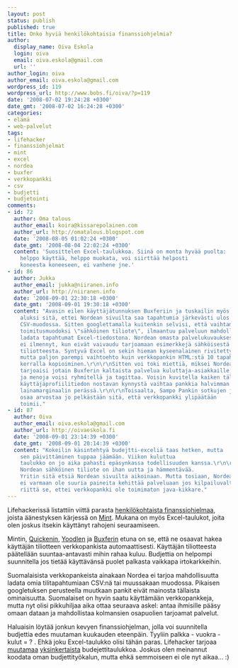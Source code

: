 ```yaml
---
layout: post
status: publish
published: true
title: Onko hyviä henkilökohtaisia finanssiohjelmia?
author:
  display_name: Oiva Eskola
  login: oiva
  email: oiva.eskola@gmail.com
  url: ''
author_login: oiva
author_email: oiva.eskola@gmail.com
wordpress_id: 119
wordpress_url: http://www.bobs.fi/oiva/?p=119
date: '2008-07-02 19:24:28 +0300'
date_gmt: '2008-07-02 16:24:28 +0300'
categories:
- elämä
- web-palvelut
tags:
- lifehacker
- finanssiohjelmat
- mint
- excel
- nordea
- buxfer
- verkkopankki
- csv
- budjetti
- budjetointi
comments:
- id: 72
  author: Oma talous
  author_email: koira@kissarepolainen.com
  author_url: http://omatalous.blogspot.com
  date: '2008-08-05 01:02:24 +0300'
  date_gmt: '2008-08-04 22:02:24 +0300'
  content: 'Suosittelen Excel-taulukkoa. Siinä on monta hyvää puolta:
    helppo käyttää, helppo muokata, voi siirttää helposti
    koneesta koneeseen, ei vanhene jne.'
- id: 86
  author: Jukka
  author_email: jukka@niiranen.info
  author_url: http://niiranen.info
  date: '2008-09-01 22:30:18 +0300'
  date_gmt: '2008-09-01 19:30:18 +0300'
  content: "Avasin eilen käyttäjätunnuksen Buxferiin ja tuskailin myös
    aluksi sitä, ettei Nordean sivuilta saa tapahtumia järkevästi ulos
    CSV-muodossa. Sitten googlettamalla kuitenkin selvisi, että vaihtamalla tiliotteen
    toimitusmuodoksi \"sähköinen tiliote\", ilmaantuu palveluun mahdollisuus
    ladata tapahtumat Excel-tiedostona. Nordean omasta palvelukuvauksesta tämä
    ei ilmennyt, kun eivät vaivaudu tarjoamaan esimerkkejä sähköisestä
    tiliotteesta. Syntyvä Excel on sekin hieman kyseenalainen rivitettyine kuvauskenttineen,
    mutta paljon parempi vaihtoehto kuin verkkopankin HTML:stä 10 tapahtumaa
    kerralla kopioiminen.\r\n\r\nSitten voi toki miettiä, miksei Nordea itse
    tarjoaisi jotain Buxferin kaltaista palvelua kuluttaja-asiakkaille, jossa tuloja
    ja menoja voisi ryhmitellä ja tagittaa. Voisin kuvitella kaiken tällaisen
    käyttäjäprofiilitiedon nostavan kynnystä vaihtaa pankkia halvimman
    lainamarginaalin perässä.\r\n\r\nToisaalta, Sampo Pankin sotkujen jälkeen
    osaa arvostaa jo pelkästään sitä, että verkkopankki ylipäätään
    toimii."
- id: 87
  author: Oiva
  author_email: oiva.eskola@gmail.com
  author_url: http://oivaeskola.fi
  date: '2008-09-01 23:14:39 +0300'
  date_gmt: '2008-09-01 20:14:39 +0300'
  content: "Kokeilin käsintehtyä budejtti-exceliä taas hetken, mutta
    sen päivittäminen tuppaa jäämään. Viikon kuluttua
    taulukko on jo aika pahasti epäsynkassa todellisuuden kanssa.\r\n\r\nTuo
    Nordean sähköinen tiliote on ihan uutta ja hämmentävää.
    Yritin sitä etsiä Nordean sivuilta aikoinaan. Mutta tosiaan, Nordealla
    ei varmaan ole suuria paineita kehittää palveluaan jos kilpailuvaltiksi
    riittä se, ettei verkkopankki ole toimimaton java-kikkare."
---
```

<p>Lifehackerissä listattiin viittä parasta <a title="Lifehacker: five best personal finance tools" href="http://lifehacker.com/396507/five-best-personal-finance-tools">henkilökohtaista finanssiohjelmaa</a>, joista äänestyksen kärjessä on <a href="http://www.mint.com/">Mint</a>. Mukana on myös Excel-taulukot, joita olen joskus itsekin käyttänyt rahojeni seuraamiseen.</p>
<p>Mintin, <a href="http://quicken.intuit.com/?src=www.quicken.com">Quickenin</a>, <a title="Yoodle - smart online banking" href="http://corporate.yodlee.com/index2.shtml">Yoodlen</a> ja <a href="http://buxfer.com/">Buxferin</a> etuna on se, että ne osaavat hakea käyttäjän tiliotteen verkkopankista automaattisesti. Käyttäjän tiliotteesta päätellään suuntaa-antavasti mihin rahaa kuluu. Budjettia on helpompi suunnitella jos tietää käyttävänsä puolet palkasta vaikkapa irtokarkkeihin.</p>
<p>Suomalaisista verkkopankeista ainakaan Nordea ei tarjoa mahdollisuutta ladata omia tilitapahtumiaan CSV:nä tai muussakaan muodossa. Pikaisen googletuksen perusteella muutkaan pankit eivät mainosta tällaista ominaisuutta. Suomalaiset on hyvin saatu käyttämään verkkopankkeja, mutta nyt olisi pikkuhiljaa aika ottaa seuraava askel: antaa ihmisille pääsy omaan dataan ja mahdollistaa kolmansien osapuolien tarjoamat palvelut.</p>
<p>Haluaisin löytää jonkun kevyen finanssiohjelman, jolla voi suunnitella budjettia edes muutaman kuukauden eteenpäin. Tyyliin palkka - vuokra - kulut = ? . Ehkä joku Excel-taulukko olisi tähän paras. Lifehacker tarjoaa <a title="Lifehacker: simple budget spreadsheet" href="http://lifehacker.com/software/downloads/download-of-the-day--simple-budget-spreadsheet-176247.php">muutamaa</a> <a title="Lifehacker: pearbudget spreadsheet" href="http://lifehacker.com/software/budget/download-of-the-day-pearbudget-spreadsheet-175232.php">yksinkertaista</a> budejettitaulukkoa. Joskus olen meinannut koodata oman budjettityökalun, mutta ehkä semmoiseen ei ole nyt aikaa... :)</p>
